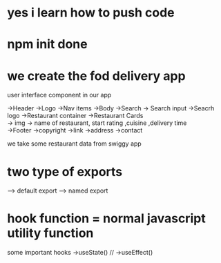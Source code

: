 # yes i learn how to push code


# npm init done 

# we create the fod delivery app 
 user interface 
 component in our app

->Header
  ->Logo
  ->Nav items
->Body
 ->Search
    -> Search input
    ->Seacrh logo
  ->Restaurant container
    ->Restaurant Cards   
      -> img 
      -> name of restaurant, start rating ,cuisine ,delivery time  
->Footer
  ->copyright
  ->link
  ->address
  ->contact


 we take some restaurant data from swiggy app
 
 # two type of exports 
 --> default export 
 --> named export 

  # hook function = normal javascript utility function
   some important hooks 
  ->useState() //
  ->useEffect()

  
